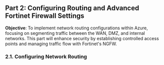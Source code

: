 ## Part 2: Configuring Routing and Advanced Fortinet Firewall Settings  
**Objective**: To implement network routing configurations within Azure, focusing on segmenting traffic between the WAN, DMZ, and internal networks. This part will enhance security by establishing controlled access points and managing traffic flow with Fortinet's NGFW.  
### 2.1. Configuring Network Routing  

